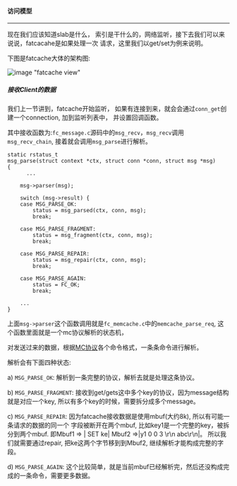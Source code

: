 #### 访问模型 ####

------------------

现在我们应该知道slab是什么， 索引是干什么的，网络监听，接下去我们可以来说说，fatcacahe是如果处理一次
请求，这里我们以get/set为例来说明。

下图是fatcache大体的架构图:

![image "fatcache view"](https://github.com/git-hulk/fatcache-note/blob/master/snapshot/fatcache_view.png)

#####  接收Client的数据 #####

我们上一节讲到，fatcache开始监听， 如果有连接到来，就会会通过`conn_get`创建一个connection, 加到监听列表中，
并设置回调函数。

其中接收函数为:`fc_message.c`源码中的`msg_recv`，`msg_recv`调用 `msg_recv_chain`, 接着就会调用`msg_parse`进行解析。
```
static rstatus_t
msg_parse(struct context *ctx, struct conn *conn, struct msg *msg)
{
      ...
      
    msg->parser(msg);

    switch (msg->result) {
    case MSG_PARSE_OK:
        status = msg_parsed(ctx, conn, msg);
        break;

    case MSG_PARSE_FRAGMENT:
        status = msg_fragment(ctx, conn, msg);
        break;

    case MSG_PARSE_REPAIR:
        status = msg_repair(ctx, conn, msg);
        break;

    case MSG_PARSE_AGAIN:
        status = FC_OK;
        break;

    ...
}
```

上面`msg->parser`这个函数调用就是`fc_memcache.c`中的`memcache_parse_req`, 这个函数里面就是一个mc协议解析的状态机，

对发送过来的数据，根据[MC协议](./protocol.md)各个命令格式，一条条命令进行解析。

解析会有下面四种状态:


a) `MSG_PARSE_OK`: 解析到一条完整的协议，解析去就是处理这条协议。

b) `MSG_PARSE_FRAGMENT`: 接收到get/gets这中多个key的协议，因为message结构就是对应一个key, 
所以有多个key的时候，需要拆分成多个message。

c) `MSG_PARSE_REPAIR`: 因为fatcache接收数据是使用mbuf(大约8k), 所以有可能一条请求的数据的同一个
字段被断开在两个mbuf, 比如key1是一个完整的key，被拆分到两个mbuf.
即Mbuf1 => | SET ke| Mbuf2 =>|y1 0 0 3 \r\n abc\r\n|。 
所以我们就需要通过repair, 把ke这两个字节移到到Mbuf2, 继续解析才能构成完整的字段。

d) `MSG_PARSE_AGAIN`: 这个比较简单，就是当前mbuf已经解析完，然后还没构成完成的一条命令，需要更多数据。




